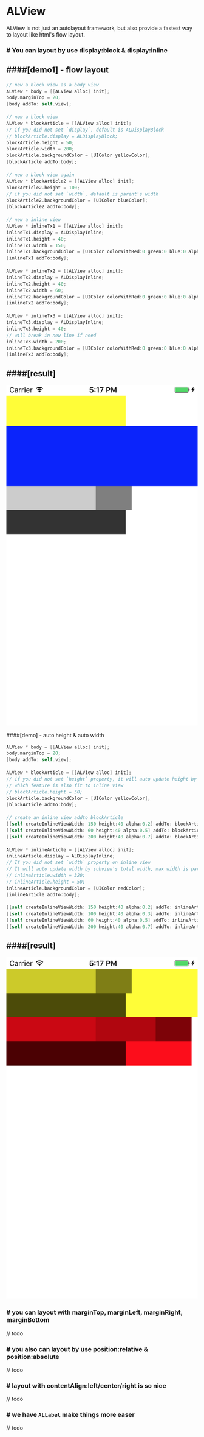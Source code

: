 # ALView
ALView is not just an autolayout framework, but also provide a fastest way to layout like html's flow layout.

### \# You can layout by use display:block & display:inline
####[demo1] - flow layout
----
```objective-c
// new a block view as a body view
ALView * body = [[ALView alloc] init];
body.marginTop = 20;
[body addTo: self.view];

// new a block view
ALView * blockArticle = [[ALView alloc] init];
// if you did not set `display`, default is ALDisplayBlock
// blockArticle.display = ALDisplayBlock;
blockArticle.height = 50;
blockArticle.width = 200;
blockArticle.backgroundColor = [UIColor yellowColor];
[blockArticle addTo:body];

// new a block view again
ALView * blockArticle2 = [[ALView alloc] init];
blockArticle2.height = 100;
// if you did not set `width`, default is parent's width
blockArticle2.backgroundColor = [UIColor blueColor];
[blockArticle2 addTo:body];

// new a inline view
ALView * inlineTx1 = [[ALView alloc] init];
inlineTx1.display = ALDisplayInline;
inlineTx1.height = 40;
inlineTx1.width = 150;
inlineTx1.backgroundColor = [UIColor colorWithRed:0 green:0 blue:0 alpha:0.2];
[inlineTx1 addTo:body];

ALView * inlineTx2 = [[ALView alloc] init];
inlineTx2.display = ALDisplayInline;
inlineTx2.height = 40;
inlineTx2.width = 60;
inlineTx2.backgroundColor = [UIColor colorWithRed:0 green:0 blue:0 alpha:0.5];
[inlineTx2 addTo:body];

ALView * inlineTx3 = [[ALView alloc] init];
inlineTx3.display = ALDisplayInline;
inlineTx3.height = 40;
// will break in new line if need
inlineTx3.width = 200;
inlineTx3.backgroundColor = [UIColor colorWithRed:0 green:0 blue:0 alpha:0.8];
[inlineTx3 addTo:body];
```
####[result]
------
![block and inline demo1](resource/block_inline_demo1@2x.png)

####[demo] - auto height & auto width
```objective-c
ALView * body = [[ALView alloc] init];
body.marginTop = 20;
[body addTo: self.view];

ALView * blockArticle = [[ALView alloc] init];
// if you did not set `height` property, it will auto update height by subview's total height
// which feature is also fit to inline view
// blockArticle.height = 50;
blockArticle.backgroundColor = [UIColor yellowColor];
[blockArticle addTo:body];

// create an inline view addto blockArticle
[[self createInlineViewWidth: 150 height:40 alpha:0.2] addTo: blockArticle];
[[self createInlineViewWidth: 60 height:40 alpha:0.5] addTo: blockArticle];
[[self createInlineViewWidth: 200 height:40 alpha:0.7] addTo: blockArticle];

ALView * inlineArticle = [[ALView alloc] init];
inlineArticle.display = ALDisplayInline;
// If you did not set `width` property on inline view
// It will auto update width by subview's total width, max width is parent's width
// inlineArticle.width = 320;
// inlineArticle.height = 50;
inlineArticle.backgroundColor = [UIColor redColor];
[inlineArticle addTo:body];

[[self createInlineViewWidth: 150 height:40 alpha:0.2] addTo: inlineArticle];
[[self createInlineViewWidth: 100 height:40 alpha:0.3] addTo: inlineArticle];
[[self createInlineViewWidth: 60 height:40 alpha:0.5] addTo: inlineArticle];
[[self createInlineViewWidth: 200 height:40 alpha:0.7] addTo: inlineArticle];

```
####[result]
------
![block and inline demo1](resource/block_inline_demo2@2x.png)
### \# you can layout with marginTop, marginLeft, marginRight, marginBottom

// todo
### \# you also can layout by use position:relative & position:absolute

// todo
### \# layout with contentAlign:left/center/right is so nice

// todo
### \# we have `ALLabel` make things more easer

// todo